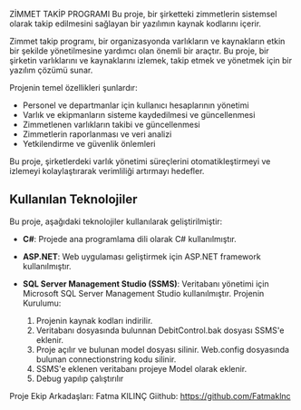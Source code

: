 ZİMMET TAKİP PROGRAMI
Bu proje, bir şirketteki zimmetlerin sistemsel olarak takip edilmesini sağlayan bir yazılımın kaynak kodlarını içerir.

Zimmet takip programı, bir organizasyonda varlıkların ve kaynakların etkin bir şekilde yönetilmesine yardımcı olan önemli bir araçtır. Bu proje, bir şirketin varlıklarını ve kaynaklarını izlemek, takip etmek ve yönetmek için bir yazılım çözümü sunar. 

Projenin temel özellikleri şunlardır:

- Personel ve departmanlar için kullanıcı hesaplarının yönetimi
- Varlık ve ekipmanların sisteme kaydedilmesi ve güncellenmesi
- Zimmetlenen varlıkların takibi ve güncellenmesi
- Zimmetlerin raporlanması ve veri analizi
- Yetkilendirme ve güvenlik önlemleri

Bu proje, şirketlerdeki varlık yönetimi süreçlerini otomatikleştirmeyi ve izlemeyi kolaylaştırarak verimliliği artırmayı hedefler.

## Kullanılan Teknolojiler

Bu proje, aşağıdaki teknolojiler kullanılarak geliştirilmiştir:

- **C#**: Projede ana programlama dili olarak C# kullanılmıştır.
- **ASP.NET**: Web uygulaması geliştirmek için ASP.NET framework kullanılmıştır.
- **SQL Server Management Studio (SSMS)**: Veritabanı yönetimi için Microsoft SQL Server Management Studio kullanılmıştır.
Projenin Kurulumu:

    1. Projenin kaynak kodları indirilir.
    2. Veritabanı dosyasında bulunnan DebitControl.bak dosyası SSMS'e eklenir.
    3. Proje açılır ve bulunan model dosyası silinir. Web.config dosyasında bulunan connectionstring kodu silinir.
    4. SSMS'e eklenen veritabanı projeye Model olarak eklenir. 
    5. Debug yapılıp çalıştırılır



Proje Ekip Arkadaşları:
Fatma KILINÇ
Giithub: https://github.com/Fatmaklnc

